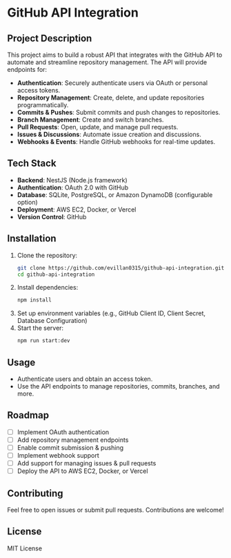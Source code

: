 # GitHub API Integration

## Project Description
This project aims to build a robust API that integrates with the GitHub API to automate and streamline repository management. The API will provide endpoints for:

- **Authentication**: Securely authenticate users via OAuth or personal access tokens.
- **Repository Management**: Create, delete, and update repositories programmatically.
- **Commits & Pushes**: Submit commits and push changes to repositories.
- **Branch Management**: Create and switch branches.
- **Pull Requests**: Open, update, and manage pull requests.
- **Issues & Discussions**: Automate issue creation and discussions.
- **Webhooks & Events**: Handle GitHub webhooks for real-time updates.

## Tech Stack
- **Backend**: NestJS (Node.js framework)
- **Authentication**: OAuth 2.0 with GitHub
- **Database**: SQLite, PostgreSQL, or Amazon DynamoDB (configurable option)
- **Deployment**: AWS EC2, Docker, or Vercel
- **Version Control**: GitHub

## Installation
1. Clone the repository:
   ```sh
   git clone https://github.com/evillan0315/github-api-integration.git
   cd github-api-integration
   ```
2. Install dependencies:
   ```sh
   npm install
   ```
3. Set up environment variables (e.g., GitHub Client ID, Client Secret, Database Configuration)
4. Start the server:
   ```sh
   npm run start:dev
   ```

## Usage
- Authenticate users and obtain an access token.
- Use the API endpoints to manage repositories, commits, branches, and more.

## Roadmap
- [ ] Implement OAuth authentication
- [ ] Add repository management endpoints
- [ ] Enable commit submission & pushing
- [ ] Implement webhook support
- [ ] Add support for managing issues & pull requests
- [ ] Deploy the API to AWS EC2, Docker, or Vercel

## Contributing
Feel free to open issues or submit pull requests. Contributions are welcome!

## License
MIT License


